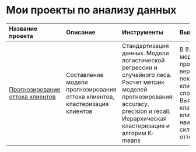 # Мои проекты по анализу данных

| Название проекта | Описание | Инструменты | Выводы | Библиотеки | 
| :------ | :-------| :--------- | :--------- | :--------- |
| [Прогнозирование оттока клиентов](ML) | Составление модели прогнозирования оттока клиентов, кластеризация клиентов | Стандартизация данных. Модели логистической регрессии и случайного леса. Расчет метрик моделей прогнозирования: accuracy, precision и recall.  Иерархическая кластеризация и алгорим K-means| В 82.5% случаев модель прогнозирования верно показывает, что клиент покинет спортзал. Выявлены кластеры клиентов, наиболее склонные к оттоку | *pandas*, *seaborn*, *matplotlib*, *sklearn* |
